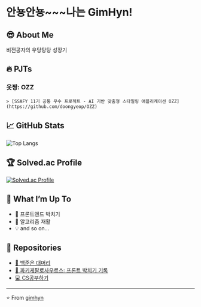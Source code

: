 # 안뇽안뇽~~~나는 GimHyn!

## 😎 About Me
비전공자의 우당탕탕 성장기

## 🔥 PJTs
### **옷짱: OZZ**
    > [SSAFY 11기 공통 우수 프로젝트 - AI 기반 맞춤형 스타일링 애플리케이션 OZZ](https://github.com/doongyeop/OZZ)

## 📈 GitHub Stats
![Top Langs](https://github-readme-stats.vercel.app/api/top-langs/?username=gimhyn&layout=compact&theme=cobalt)

## 🏆 Solved.ac Profile
[![Solved.ac Profile](http://mazassumnida.wtf/api/v2/generate_badge?boj=hayeonful)](https://solved.ac/hayeonful/)

## 🌱 What I’m Up To
- 🦖 프론트엔드 박치기
- 📖 알고리즘 재활
- 💡 and so on...

## 📂 Repositories
- [🐙 백준은 대머리](https://github.com/gimhyn/algorithm) 
- [🦖 파키케팔로사우르스: 프론트 박치기 기록](https://github.com/gimhyn/FE) 
- [💻 CS공부하기](https://github.com/gimhyn/CSstudy) 
---

⭐️ From [gimhyn](https://github.com/gimhyn)

